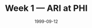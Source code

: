 ---
layout: game
title: Week 1 — ARI at PHI
season: 1999
game_id: 1999_01_ARI_PHI
week: 1
date: 1999-09-12
home_team: PHI
away_team: ARI
final_home: 24
final_away: 25
pbp_url: /assets/data/pbp/1999/1999_01_ARI_PHI.csv.gz
---